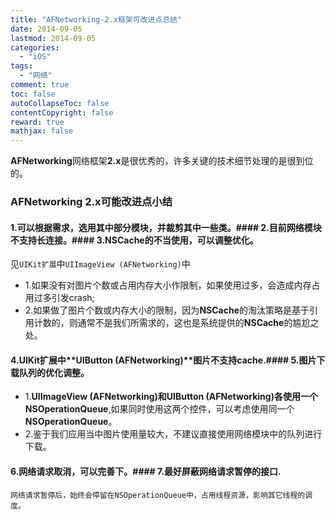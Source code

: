 ```yaml
---
title: "AFNetworking-2.x框架可改进点总结"
date: 2014-09-05
lastmod: 2014-09-05
categories:
  - "iOS"
tags:
  - "网络"
comment: true
toc: false
autoCollapseToc: false
contentCopyright: false
reward: true
mathjax: false
---
```


**AFNetworking**网络框架**2.x**是很优秀的，许多关键的技术细节处理的是很到位的。


### AFNetworking 2.x可能改进点小结
#### 1.可以根据需求，选用其中部分模块，并裁剪其中一些类。#### 2.目前网络模块不支持长连接。#### 3.**NSCache**的不当使用，可以调整优化。
   见`UIKit扩展`中`UIImageView (AFNetworking)`中
        
  * 1.如果没有对图片个数或占用内存大小作限制，如果使用过多，会造成内存占用过多引发crash;
  * 2.如果做了图片个数或内存大小的限制，因为**NSCache**的淘汰策略是基于引用计数的，则通常不是我们所需求的，这也是系统提供的**NSCache**的尴尬之处。

#### 4.**UIKit扩展**中**UIButton (AFNetworking)**图片不支持cache.#### 5.图片下载队列的优化调整。    
   * 1.**UIImageView (AFNetworking)**和**UIButton (AFNetworking)**各使用一个**NSOperationQueue**,如果同时使用这两个控件，可以考虑使用同一个**NSOperationQueue**。
   * 2.鉴于我们应用当中图片使用量较大，不建议直接使用网络模块中的队列进行下载。
    
#### 6.网络请求取消，可以完善下。#### 7.最好屏蔽网络请求暂停的接口.
    网络请求暂停后，始终会停留在NSOperationQueue中，占用线程资源，影响其它线程的调度。




    

